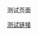 测试页面

[测试链接](https://github.com/CrescentFlow/My-Final-Blog/issues/new?assignees=CrescentFlow&lables=bug&template=bug_report.md?v=1)
